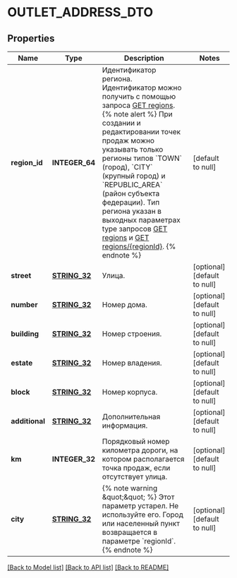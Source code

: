 # OUTLET_ADDRESS_DTO

## Properties
Name | Type | Description | Notes
------------ | ------------- | ------------- | -------------
**region_id** | **INTEGER_64** | Идентификатор региона.  Идентификатор можно получить c помощью запроса [GET regions](../../reference/regions/searchRegionsByName.md).  {% note alert %}  При создании и редактировании точек продаж можно указывать только регионы типов &#x60;TOWN&#x60; (город), &#x60;CITY&#x60; (крупный город) и &#x60;REPUBLIC_AREA&#x60; (район субъекта федерации). Тип региона указан в выходных параметрах type запросов [GET regions](../../reference/regions/searchRegionsByName.md) и [GET regions/{regionId}](../../reference/regions/searchRegionsById.md).  {% endnote %}  | [default to null]
**street** | [**STRING_32**](STRING_32.md) | Улица. | [optional] [default to null]
**number** | [**STRING_32**](STRING_32.md) | Номер дома. | [optional] [default to null]
**building** | [**STRING_32**](STRING_32.md) | Номер строения. | [optional] [default to null]
**estate** | [**STRING_32**](STRING_32.md) | Номер владения. | [optional] [default to null]
**block** | [**STRING_32**](STRING_32.md) | Номер корпуса. | [optional] [default to null]
**additional** | [**STRING_32**](STRING_32.md) | Дополнительная информация. | [optional] [default to null]
**km** | **INTEGER_32** | Порядковый номер километра дороги, на котором располагается точка продаж, если отсутствует улица. | [optional] [default to null]
**city** | [**STRING_32**](STRING_32.md) | {% note warning \&quot;\&quot; %}  Этот параметр устарел. Не используйте его. Город или населенный пункт возвращается в параметре &#x60;regionId&#x60;.  {% endnote %}  | [optional] [default to null]

[[Back to Model list]](../README.md#documentation-for-models) [[Back to API list]](../README.md#documentation-for-api-endpoints) [[Back to README]](../README.md)


